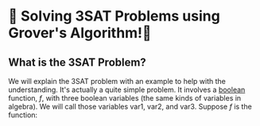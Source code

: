 🦈 Solving 3SAT Problems using Grover's Algorithm!🦈
=====================================================
What is the 3SAT Problem?
-------------------------
We will explain the 3SAT problem with an example to help with the understanding.
It's actually a quite simple problem.
It involves a [boolean](https://en.wikipedia.org/wiki/Boolean) function, *f*, with three boolean variables (the same kinds of variables in algebra).
We will call those variables var1, var2, and var3.
Suppose *f* is the function:
